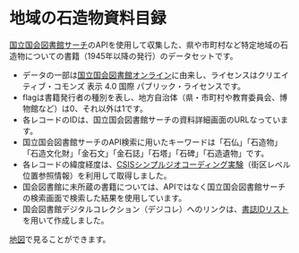 # 地域の石造物資料目録

[国立国会図書館サーチ](https://iss.ndl.go.jp/)のAPIを使用して収集した、県や市町村など特定地域の石造物についての書籍（1945年以降の発行）のデータセットです。

* データの一部は[国立国会図書館オンライン](https://ndlonline.ndl.go.jp/)に由来し、ライセンスはクリエイティブ・コモンズ 表示 4.0 国際 パブリック・ライセンスです。
* flagは書籍発行者の種別を表し、地方自治体（県・市町村や教育委員会、博物館など）は0、それ以外は1です。
* 各レコードのIDは、国立国会図書館サーチの資料詳細画面のURLなっています。
* 国立国会図書館サーチのAPI検索に用いたキーワードは「石仏」「石造物」「石造文化財」「金石文」「金石誌」「石塔」「石碑」「石造遺物」です。
* 各レコードの緯度経度は、[CSISシンプルジオコーディング実験](https://geocode.csis.u-tokyo.ac.jp/home/simple-geocoding/)（街区レベル位置参照情報）を利用して取得しました。 
* 国会図書館に未所蔵の書籍については、APIではなく国立国会図書館サーチの検索画面で検索した結果を使用しています。
* 国会図書館デジタルコレクション（デジコレ）へのリンクは、[書誌IDリスト](https://www.ndl.go.jp/jp/dlib/standards/opendataset/index.html#ids)を用いて作成しました。

[地図](https://sekibutsu.info/booklist/)で見ることができます。
